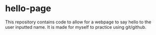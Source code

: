 # hello-page
This repository contains code to allow for a webpage to say hello to the user inputted name. It is made for myself to practice using git/github.